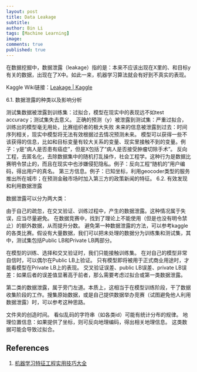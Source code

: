 ```yaml
---
layout: post
title: Data Leakage
subtitle:
author: Bin Li
tags: [Machine Learning]
image: 
comments: true
published: true
---
```



在数据挖掘中，数据泄露（leakage）指的是：本来不应该出现在X里的、和目标y有关的数据，出现在了X中。如此一来，机器学习算法就会有好到不真实的表现。

Kaggle Wiki链接：[Leakage | Kaggle](http://link.zhihu.com/?target=https%3A//www.kaggle.com/wiki/Leakage)

6.1. 数据泄露的种类以及影响分析

测试集数据被泄露到训练集：过拟合，模型在现实中的表现远不如test accuracy；测试集失去意义。
正确的预测（y）被泄露到测试集：严重过拟合，训练出的模型毫无用处，比赛组织者的极大失败
未来的信息被泄露到过去：时间序列相关，现实中模型将无法有效根据过去情况预测未来。
模型可以获得一些不该获得的信息，比如和目标变量有较大关系的变量、现实里接触不到的变量。例子：y是“病人是否患有癌症”，但是X包括了“病人是否接受肿瘤切除手术”。
反向工程，去匿名化，去除数据集中的随机打乱操作，社会工程学。这种行为是数据比赛明令禁止的，而且在现实中也涉嫌侵犯隐私。例子：反向工程“随机的”用户编码，得出用户的真名。
第三方信息。例子：已知坐标，利用geocoder类型的服务推出所在城市；在预测金融市场时加入第三方的政策新闻的特征。
6.2. 有效发现和利用数据泄露

数据泄露可以分为两大类：

由于自己的疏忽，在交叉验证、训练过程中，产生的数据泄露。这种情况属于失误，应当尽量避免。
在数据竞赛中，找到了理论上不能使用（但是也没有明令禁止）的额外数据，从而提升分数。
避免第一种数据泄露的方法，可以参考kaggle的各类比赛。假设有大量数据，我们可以把未处理的数据分为训练集和测试集，其中，测试集包括Public LB和Private LB两部分。

在模型的训练、选择和交叉验证时，我们只能接触训练集。
在对自己的模型非常自信时，可以偶尔在Public LB上验证。
只有模型即将被用于正式商业用途时，才能看模型在Private LB上的表现。
交叉验证误差、public LB误差、private LB误差：如果后者的误差值显著高于前者，那么需要考虑过拟合或第一类数据泄露。

第二类的数据泄露，属于旁门左道。本质上，这相当于在模型训练阶段，干了数据收集阶段的工作。搜集原始数据，或是自己提供数据举办竞赛（试图避免他人利用数据泄露）时，可以参考这种思路。

文件夹的创造时间。
看似乱码的字符串（如各类id）可能有统计分布的规律。
地理位置信息：如果提供了坐标，则可反向地理编码，得出相关地理信息。
这类数据可能会导致过拟合。

## References
1. [机器学习特征工程实用技巧大全](https://zhuanlan.zhihu.com/p/26444240)

